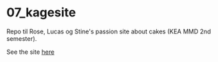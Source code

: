 # 07_kagesite
Repo til Rose, Lucas og Stine's passion site about cakes (KEA MMD 2nd semester).

See the site [here](https://stineplejdrup.dk/kea/07_dynamisk_web/07_kagesite/kager.html)
